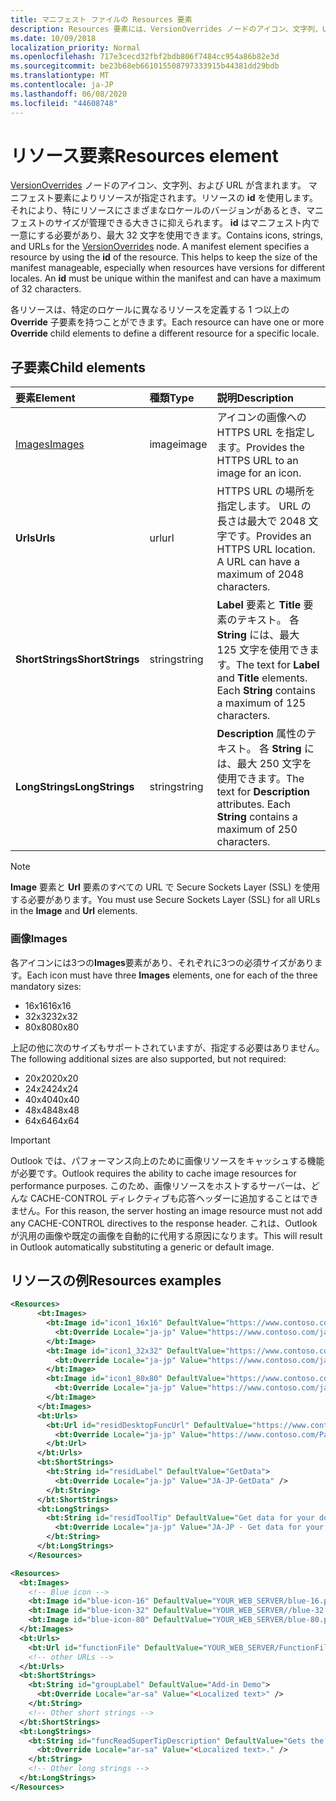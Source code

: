 ```yaml
---
title: マニフェスト ファイルの Resources 要素
description: Resources 要素には、VersionOverrides ノードのアイコン、文字列、URL が含まれます。
ms.date: 10/09/2018
localization_priority: Normal
ms.openlocfilehash: 717e3cecd32fbf2bdb806f7484cc954a86b82e3d
ms.sourcegitcommit: be23b68eb661015508797333915b44381dd29bdb
ms.translationtype: MT
ms.contentlocale: ja-JP
ms.lasthandoff: 06/08/2020
ms.locfileid: "44608748"
---
```

# <a name="resources-element"></a><span data-ttu-id="15651-103">リソース要素</span><span class="sxs-lookup"><span data-stu-id="15651-103">Resources element</span></span>

<span data-ttu-id="15651-p101">[VersionOverrides](versionoverrides.md) ノードのアイコン、文字列、および URL が含まれます。 マニフェスト要素によりリソースが指定されます。リソースの **id** を使用します。 それにより、特にリソースにさまざまなロケールのバージョンがあるとき、マニフェストのサイズが管理できる大きさに抑えられます。 **id** はマニフェスト内で一意にする必要があり、最大 32 文字を使用できます。</span><span class="sxs-lookup"><span data-stu-id="15651-p101">Contains icons, strings, and URLs for the [VersionOverrides](versionoverrides.md) node. A manifest element specifies a resource by using the **id** of the resource. This helps to keep the size of the manifest manageable, especially when resources have versions for different locales. An **id** must be unique within the manifest and can have a maximum of 32 characters.</span></span>

<span data-ttu-id="15651-108">各リソースは、特定のロケールに異なるリソースを定義する 1 つ以上の **Override** 子要素を持つことができます。</span><span class="sxs-lookup"><span data-stu-id="15651-108">Each resource can have one or more **Override** child elements to define a different resource for a specific locale.</span></span>

## <a name="child-elements"></a><span data-ttu-id="15651-109">子要素</span><span class="sxs-lookup"><span data-stu-id="15651-109">Child elements</span></span>

|  <span data-ttu-id="15651-110">要素</span><span class="sxs-lookup"><span data-stu-id="15651-110">Element</span></span> |  <span data-ttu-id="15651-111">種類</span><span class="sxs-lookup"><span data-stu-id="15651-111">Type</span></span>  |  <span data-ttu-id="15651-112">説明</span><span class="sxs-lookup"><span data-stu-id="15651-112">Description</span></span>  |
|:-----|:-----|:-----|
|  [<span data-ttu-id="15651-113">Images</span><span class="sxs-lookup"><span data-stu-id="15651-113">Images</span></span>](#images)            |  <span data-ttu-id="15651-114">image</span><span class="sxs-lookup"><span data-stu-id="15651-114">image</span></span>   |  <span data-ttu-id="15651-115">アイコンの画像への HTTPS URL を指定します。</span><span class="sxs-lookup"><span data-stu-id="15651-115">Provides the HTTPS URL to an image for an icon.</span></span> |
|  <span data-ttu-id="15651-116">**Urls**</span><span class="sxs-lookup"><span data-stu-id="15651-116">**Urls**</span></span>                |  <span data-ttu-id="15651-117">url</span><span class="sxs-lookup"><span data-stu-id="15651-117">url</span></span>     |  <span data-ttu-id="15651-p102">HTTPS URL の場所を指定します。 URL の長さは最大で 2048 文字です。</span><span class="sxs-lookup"><span data-stu-id="15651-p102">Provides an HTTPS URL location. A URL can have a maximum of 2048 characters.</span></span> |
|  <span data-ttu-id="15651-120">**ShortStrings**</span><span class="sxs-lookup"><span data-stu-id="15651-120">**ShortStrings**</span></span> |  <span data-ttu-id="15651-121">string</span><span class="sxs-lookup"><span data-stu-id="15651-121">string</span></span>  |  <span data-ttu-id="15651-p103">**Label** 要素と **Title** 要素のテキスト。 各 **String** には、最大 125 文字を使用できます。</span><span class="sxs-lookup"><span data-stu-id="15651-p103">The text for **Label** and **Title** elements. Each **String** contains a maximum of 125 characters.</span></span>|
|  <span data-ttu-id="15651-124">**LongStrings**</span><span class="sxs-lookup"><span data-stu-id="15651-124">**LongStrings**</span></span>  |  <span data-ttu-id="15651-125">string</span><span class="sxs-lookup"><span data-stu-id="15651-125">string</span></span>  | <span data-ttu-id="15651-p104">**Description** 属性のテキスト。 各 **String** には、最大 250 文字を使用できます。</span><span class="sxs-lookup"><span data-stu-id="15651-p104">The text for **Description** attributes. Each **String** contains a maximum of 250 characters.</span></span>|

> [!NOTE]
> <span data-ttu-id="15651-128">**Image** 要素と **Url** 要素のすべての URL で Secure Sockets Layer (SSL) を使用する必要があります。</span><span class="sxs-lookup"><span data-stu-id="15651-128">You must use Secure Sockets Layer (SSL) for all URLs in the **Image** and **Url** elements.</span></span>

### <a name="images"></a><span data-ttu-id="15651-129">画像</span><span class="sxs-lookup"><span data-stu-id="15651-129">Images</span></span>
<span data-ttu-id="15651-130">各アイコンには3つの**Images**要素があり、それぞれに3つの必須サイズがあります。</span><span class="sxs-lookup"><span data-stu-id="15651-130">Each icon must have three **Images** elements, one for each of the three mandatory sizes:</span></span>

- <span data-ttu-id="15651-131">16x16</span><span class="sxs-lookup"><span data-stu-id="15651-131">16x16</span></span>
- <span data-ttu-id="15651-132">32x32</span><span class="sxs-lookup"><span data-stu-id="15651-132">32x32</span></span>
- <span data-ttu-id="15651-133">80x80</span><span class="sxs-lookup"><span data-stu-id="15651-133">80x80</span></span>

<span data-ttu-id="15651-134">上記の他に次のサイズもサポートされていますが、指定する必要はありません。</span><span class="sxs-lookup"><span data-stu-id="15651-134">The following additional sizes are also supported, but not required:</span></span>

- <span data-ttu-id="15651-135">20x20</span><span class="sxs-lookup"><span data-stu-id="15651-135">20x20</span></span>
- <span data-ttu-id="15651-136">24x24</span><span class="sxs-lookup"><span data-stu-id="15651-136">24x24</span></span>
- <span data-ttu-id="15651-137">40x40</span><span class="sxs-lookup"><span data-stu-id="15651-137">40x40</span></span>
- <span data-ttu-id="15651-138">48x48</span><span class="sxs-lookup"><span data-stu-id="15651-138">48x48</span></span>
- <span data-ttu-id="15651-139">64x64</span><span class="sxs-lookup"><span data-stu-id="15651-139">64x64</span></span>

> [!IMPORTANT] 
> <span data-ttu-id="15651-140">Outlook では、パフォーマンス向上のために画像リソースをキャッシュする機能が必要です。</span><span class="sxs-lookup"><span data-stu-id="15651-140">Outlook requires the ability to cache image resources for performance purposes.</span></span> <span data-ttu-id="15651-141">このため、画像リソースをホストするサーバーは、どんな CACHE-CONTROL ディレクティブも応答ヘッダーに追加することはできません。</span><span class="sxs-lookup"><span data-stu-id="15651-141">For this reason, the server hosting an image resource must not add any CACHE-CONTROL directives to the response header.</span></span> <span data-ttu-id="15651-142">これは、Outlook が汎用の画像や既定の画像を自動的に代用する原因になります。</span><span class="sxs-lookup"><span data-stu-id="15651-142">This will result in Outlook automatically substituting a generic or default image.</span></span>    

## <a name="resources-examples"></a><span data-ttu-id="15651-143">リソースの例</span><span class="sxs-lookup"><span data-stu-id="15651-143">Resources examples</span></span> 

```XML
<Resources>
      <bt:Images>
        <bt:Image id="icon1_16x16" DefaultValue="https://www.contoso.com/icon_default.png">
          <bt:Override Locale="ja-jp" Value="https://www.contoso.com/ja-jp16-icon_default.png" />
        </bt:Image>
        <bt:Image id="icon1_32x32" DefaultValue="https://www.contoso.com/icon_default.png">
          <bt:Override Locale="ja-jp" Value="https://www.contoso.com/ja-jp32-icon_default.png" />
        </bt:Image>
        <bt:Image id="icon1_80x80" DefaultValue="https://www.contoso.com/icon_default.png">
          <bt:Override Locale="ja-jp" Value="https://www.contoso.com/ja-jp80-icon_default.png" />
        </bt:Image>
      </bt:Images>
      <bt:Urls>
        <bt:Url id="residDesktopFuncUrl" DefaultValue="https://www.contoso.com/Pages/Home.aspx">
          <bt:Override Locale="ja-jp" Value="https://www.contoso.com/Pages/Home.aspx" />
        </bt:Url>
      </bt:Urls>
      <bt:ShortStrings>
        <bt:String id="residLabel" DefaultValue="GetData">
          <bt:Override Locale="ja-jp" Value="JA-JP-GetData" />
        </bt:String>
      </bt:ShortStrings>
      <bt:LongStrings>
        <bt:String id="residToolTip" DefaultValue="Get data for your document.">
          <bt:Override Locale="ja-jp" Value="JA-JP - Get data for your document." />
        </bt:String>
      </bt:LongStrings>
    </Resources>
```

```xml
<Resources>
  <bt:Images>
    <!-- Blue icon -->
    <bt:Image id="blue-icon-16" DefaultValue="YOUR_WEB_SERVER/blue-16.png"/>
    <bt:Image id="blue-icon-32" DefaultValue="YOUR_WEB_SERVER//blue-32.png"/>
    <bt:Image id="blue-icon-80" DefaultValue="YOUR_WEB_SERVER/blue-80.png"/>
  </bt:Images>
  <bt:Urls>
    <bt:Url id="functionFile" DefaultValue="YOUR_WEB_SERVER/FunctionFile/Functions.html"/>
    <!-- other URLs -->
  </bt:Urls>
  <bt:ShortStrings>
    <bt:String id="groupLabel" DefaultValue="Add-in Demo">
      <bt:Override Locale="ar-sa" Value="<Localized text>" />
    </bt:String>
    <!-- Other short strings -->
  </bt:ShortStrings>
  <bt:LongStrings>
    <bt:String id="funcReadSuperTipDescription" DefaultValue="Gets the subject of the message or appointment.">
      <bt:Override Locale="ar-sa" Value="<Localized text>." />
    </bt:String>
    <!-- Other long strings -->
  </bt:LongStrings>
</Resources>
```
